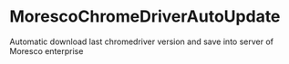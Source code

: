 # MorescoChromeDriverAutoUpdate
Automatic download last chromedriver version and save into server of Moresco enterprise
